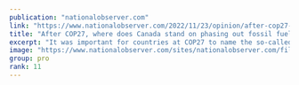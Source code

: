 ```yaml
---
publication: "nationalobserver.com"
link: "https://www.nationalobserver.com/2022/11/23/opinion/after-cop27-where-does-canada-stand-phasing-out-fossil-fuels"
title: "After COP27, where does Canada stand on phasing out fossil fuels?"
excerpt: "It was important for countries at COP27 to name the so-called elephant in the room — oil and gas — the main cause of climate change, write Keith Brooks and Dave Gray-Donald."
image: "https://www.nationalobserver.com/sites/nationalobserver.com/files/styles/nat_social/public/img/2022/11/21/cop27_nov_21_2.jpg?itok=RIQe_4pz"
group: pro
rank: 11
---
```

